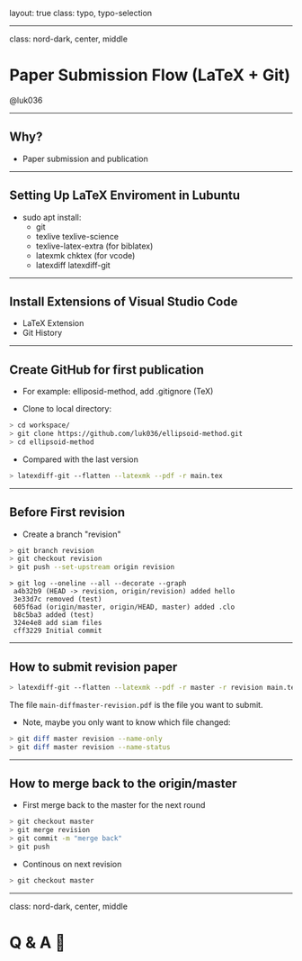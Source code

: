 layout: true
class: typo, typo-selection

---

class: nord-dark, center, middle

# Paper Submission Flow (LaTeX + Git)

@luk036

---

## Why?

- Paper submission and publication

---

## Setting Up LaTeX Enviroment in Lubuntu

- sudo apt install:
  - git
  - texlive texlive-science
  - texlive-latex-extra (for biblatex)
  - latexmk chktex (for vcode)
  - latexdiff latexdiff-git

---

## Install Extensions of Visual Studio Code

- LaTeX Extension
- Git History

---

## Create GitHub for first publication

- For example: elliposid-method, add .gitignore (TeX)

- Clone to local directory:

```bash
> cd workspace/
> git clone https://github.com/luk036/ellipsoid-method.git
> cd ellipsoid-method
```

- Compared with the last version

```bash
> latexdiff-git --flatten --latexmk --pdf -r main.tex
```

---

## Before First revision

- Create a branch "revision"

```bash
> git branch revision
> git checkout revision
> git push --set-upstream origin revision
```

```terminal
> git log --oneline --all --decorate --graph
 a4b32b9 (HEAD -> revision, origin/revision) added hello
 3e33d7c removed (test)
 605f6ad (origin/master, origin/HEAD, master) added .clo
 b8c5ba3 added (test)
 324e4e8 add siam files
 cff3229 Initial commit
```

---

## How to submit revision paper

```bash
> latexdiff-git --flatten --latexmk --pdf -r master -r revision main.tex
```

The file `main-diffmaster-revision.pdf` is the file you want to submit.

- Note, maybe you only want to know which file changed:

```bash
> git diff master revision --name-only
> git diff master revision --name-status
```

---

## How to merge back to the origin/master

- First merge back to the master for the next round

```bash
> git checkout master
> git merge revision
> git commit -m "merge back"
> git push
```

- Continous on next revision

```bash
> git checkout master
```

---

class: nord-dark, center, middle

# Q & A 🙋
